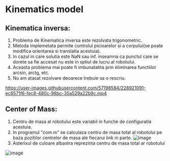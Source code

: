 # Kinematics model

## Kinematica inversa:

  1. Problema de Kinematica inversa este rezolvata trigonometric.
  2. Metoda implemetata permite controlul picioarelor si a corpului(se poate modifica orientarea si translatia acestuia).
  3. In cazul in care solutia este NaN sau inf. inseamna ca punctul care se dorete sa fie accesat nu este in sptiul de lucru al robotului.
  4. Aceasta problema mai poate fi imbunatatita prin eliminarea functiilor arcsin, arctg, etc.
  5. Nu am atasat rezolvare deoarece trebuie sa o rescriu.

https://user-images.githubusercontent.com/57198584/228921091-ec6571f6-fec8-480c-98bc-35a529a22b9c.mp4

## Center of Mass:

  1. Centru de masa al robotului este variabil in functie de configuratia acestuia.
  2. In programul "com.m" se calculaza centru de masa total al robotului pe baza pozitilor centrelor de masa ale fiecarui link in parte.
![image](https://user-images.githubusercontent.com/57198584/228894422-2b0a7a57-1557-4281-af61-15a92b51e419.png)
  3. Asterixul de culoare albastra reprezinta centru de masa total ar robotului   

![image](https://user-images.githubusercontent.com/57198584/228899073-139a489f-bd7e-4807-a819-609281e880bc.png)



